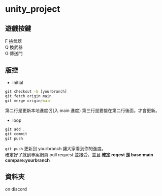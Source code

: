 # unity_project

## 遊戲按鍵

F 撿武器  
Q 換武器  
G 傳送門

## 版控

* initial

```cmd
git checkout -b [yourbranch]
git fetch origin main
git merge origin/main
```

第二行是更新本地進度(引入 main 進度)
第三行是要接在第二行後面，才會更新。

* loop

```cmd
git add .
git commit
git push
```

`git push` 更新到 yourbranch 讓大家看到你的進度。  
確定好了就到專案網頁 pull request 並接受，並且 **確定 reqest 是 base:main  compare:yourbranch**  

## 資料夾

on discord
